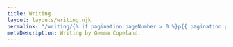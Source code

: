 ```yaml
---
title: Writing
layout: layouts/writing.njk
permalink: "/writing/{% if pagination.pageNumber > 0 %}p{{ pagination.pageNumber }}/{% endif %}index.html"
metaDescription: Writing by Gemma Copeland.
---
```


